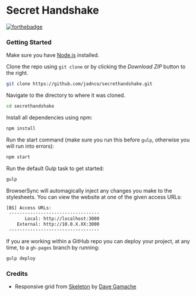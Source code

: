 # Secret Handshake

[![forthebadge](http://forthebadge.com/images/badges/powered-by-netflix.svg)](http://forthebadge.com)

### Getting Started

Make sure you have [Node.js]() installed.

Clone the repo using `git clone` or by clicking the *Download ZIP* button to the right.

```sh
git clone https://github.com/jadnco/secrethandshake.git
```

Navigate to the directory to where it was cloned.

```sh
cd secrethandshake
```

Install all dependencies using npm:

```sh
npm install
```

Run the start command (make sure you run this before `gulp`, otherwise you will run into errors):

```sh
npm start
```

Run the default Gulp task to get started:

```sh
gulp
```

BrowserSync will automagically inject any changes you make to the stylesheets. You can view the website at one of the given access URLs:

```sh
[BS] Access URLs:
 ----------------------------------
       Local: http://localhost:3000
    External: http://10.0.X.XX:3000
 ----------------------------------
```

If you are working within a GitHub repo you can deploy your project, at any time, to a `gh-pages` branch by running:

```sh
gulp deploy
```

### Credits

- Responsive grid from [Skeleton](http://getskeleton.com) by [Dave Gamache](https://github.com/dhg)